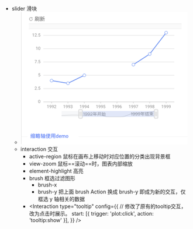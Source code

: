 - slider 滑块
	- ![image.png](../assets/image_1661780299302_0.png)
	- interaction  交互
		- active-region  鼠标在画布上移动时对应位置的分类出现背景框
		- view-zoom  鼠标==滚动==时，图表内部缩放
		- element-highlight 高亮
		- brush  框选过滤图形
			- brush-x
			- brush-y  把上面 brush Action 换成 brush-y 即成为新的交互，仅框选 y 轴相关的数据
		- <Interaction
		      type="tooltip"
		      config={{ // 修改了原有的tooltip交互，改为点击时展示。
		        start: [{ trigger: 'plot:click', action: 'tooltip:show' }],
		      }}
		    />